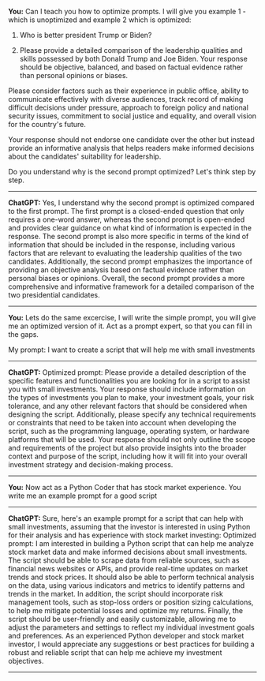 **You:**
Can I teach you how to optimize prompts. I will give you example 1 - which is unoptimized and example 2 which is optimized:

1. Who is better president Trump or Biden?

2. Please provide a detailed comparison of the leadership qualities and skills possessed by both Donald Trump and Joe Biden. Your response should be objective, balanced, and based on factual evidence rather than personal opinions or biases.

Please consider factors such as their experience in public office, ability to communicate effectively with diverse audiences, track record of making difficult decisions under pressure, approach to foreign policy and national security issues, commitment to social justice and equality, and overall vision for the country's future.

Your response should not endorse one candidate over the other but instead provide an informative analysis that helps readers make informed decisions about the candidates' suitability for leadership.

Do you understand why is the second prompt optimized? Let's think step by step.

 --------
**ChatGPT:**
Yes, I understand why the second prompt is optimized compared to the first prompt. The first prompt is a closed-ended question that only requires a one-word answer, whereas the second prompt is open-ended and provides clear guidance on what kind of information is expected in the response. The second prompt is also more specific in terms of the kind of information that should be included in the response, including various factors that are relevant to evaluating the leadership qualities of the two candidates. Additionally, the second prompt emphasizes the importance of providing an objective analysis based on factual evidence rather than personal biases or opinions. Overall, the second prompt provides a more comprehensive and informative framework for a detailed comparison of the two presidential candidates.


 --------
**You:**
Lets do the same excercise, I will write the simple prompt, you will give me an optimized version of it. Act as a prompt expert, so that you can fill in the gaps. 

My prompt: I want to create a script that will help me with small investments

 --------
**ChatGPT:**
Optimized prompt:
Please provide a detailed description of the specific features and functionalities you are looking for in a script to assist you with small investments. Your response should include information on the types of investments you plan to make, your investment goals, your risk tolerance, and any other relevant factors that should be considered when designing the script. Additionally, please specify any technical requirements or constraints that need to be taken into account when developing the script, such as the programming language, operating system, or hardware platforms that will be used. Your response should not only outline the scope and requirements of the project but also provide insights into the broader context and purpose of the script, including how it will fit into your overall investment strategy and decision-making process.


 --------
**You:**
Now act as a Python Coder that has stock market experience. You write me an example prompt for a good script

 --------
**ChatGPT:**
Sure, here's an example prompt for a script that can help with small investments, assuming that the investor is interested in using Python for their analysis and has experience with stock market investing:
Optimized prompt:
I am interested in building a Python script that can help me analyze stock market data and make informed decisions about small investments. The script should be able to scrape data from reliable sources, such as financial news websites or APIs, and provide real-time updates on market trends and stock prices. It should also be able to perform technical analysis on the data, using various indicators and metrics to identify patterns and trends in the market. In addition, the script should incorporate risk management tools, such as stop-loss orders or position sizing calculations, to help me mitigate potential losses and optimize my returns. Finally, the script should be user-friendly and easily customizable, allowing me to adjust the parameters and settings to reflect my individual investment goals and preferences. As an experienced Python developer and stock market investor, I would appreciate any suggestions or best practices for building a robust and reliable script that can help me achieve my investment objectives.


 --------

